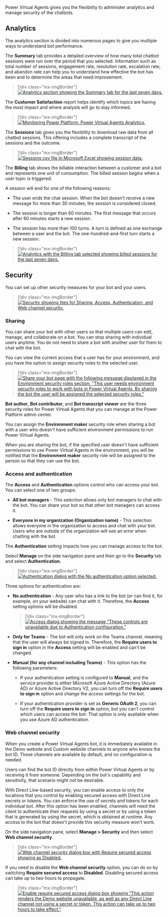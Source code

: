 Power Virtual Agents gives you the flexibility to administer analytics and manage security of the chatbots.

## Analytics

The analytics section is divided into numerous pages to give you multiple ways to understand bot performance.

The **Summary** tab provides a detailed overview of how many total chatbot sessions were run over the period that you selected. Information such as total number of sessions, engagement rate, resolution rate, escalation rate, and abandon rate can help you to understand how effective the bot has been and to determine the areas that need improvement.

> [!div class="mx-imgBorder"]
> [![Analytics section showing the Summary tab for the last seven days.](../media/analytics.png)](../media/analytics.png#lightbox)

The **Customer Satisfaction** report helps identify which topics are having the most impact and where analysts will go to stay informed.

> [!div class="mx-imgBorder"]
> [![Monitoring Power Platform: Power Virtual Agents Analytics.](../media/customer-satisfaction.png)](../media/customer-satisfaction.png#lightbox)

The **Sessions** tab gives you the flexibility to download raw data from all chatbot sessions. This offering includes a complete transcript of the sessions and the outcome.

> [!div class="mx-imgBorder"]
> [![Sessions csv file in Microsoft Excel showing session data.](../media/sessions.png)](../media/sessions.png#lightbox)

The **Billing** tab shows the billable interaction between a customer and a bot and represents one unit of consumption. The billed session begins when a user topic is triggered.

A session will end for one of the following reasons:

- The user ends the chat session. When the bot doesn't receive a new message for more than 30 minutes, the session is considered closed.

- The session is longer than 60 minutes. The first message that occurs after 60 minutes starts a new session.

- The session has more than 100 turns. A turn is defined as one exchange between a user and the bot. The one-hundred-and-first turn starts a new session.

> [!div class="mx-imgBorder"]
> [![Analytics with the Billing tab selected showing billed sessions for the last seven days.](../media/analytics-billing.png)](../media/analytics-billing.png#lightbox)

## Security

You can set up other security measures for your bot and your users.

> [!div class="mx-imgBorder"]
> [![Security showing tiles for Sharing, Access, Authentication, and Web channel security.](../media/security.png)](../media/security.png#lightbox)

### Sharing

You can share your bot with other users so that multiple users can edit, manage, and collaborate on a bot. You can stop sharing with individual users anytime. You do not need to share a bot with another user for them to chat with the bot.

You can view the current access that a user has for your environment, and you have the option to assign security roles to the selected user.

> [!div class="mx-imgBorder"]
> [![Share your bot page with the following message displayed in the Environment security roles section: "This user needs environment security roles to work with bots in Power Virtual Agents. By sharing the bot the user will be assigned the selected security roles."](../media/share-your-bot.png)](../media/share-your-bot.png#lightbox)

**Bot author**, **Bot contributor**, and **Bot transcript viewer** are the three security roles for Power Virtual Agents that you can manage at the Power Platform admin center.

You can assign the **Environment maker** security role when sharing a bot with a user who doesn't have sufficient environment permissions to run Power Virtual Agents.

When you are sharing the bot, if the specified user doesn't have sufficient permissions to use Power Virtual Agents in the environment, you will be notified that the **Environment maker** security role will be assigned to the person so that they can use the bot.

### Access and authentication

The **Access** and **Authentication** options control who can access your bot. You can select one of two groups:

- **All bot managers** - This selection allows only bot managers to chat with the bot. You can share your bot so that other bot managers can access it.

- **Everyone in my organization (Organization name)** - This selection allows everyone in the organization to access and chat with your bot. Users who are outside of the organization will see an error when chatting with the bot.

The **Authentication** setting impacts how you can manage access to the bot.

Select **Manage** on the side navigation pane and then go to the **Security** tab and select **Authentication**.

> [!div class="mx-imgBorder"]
> [![Authentication dialog with the No authentication option selected.](../media/security-authentication.png)](../media/security-authentication.png#lightbox)

Three options for authentication are:

- **No authentication** - Any user who has a link to the bot (or can find it, for example, on your website) can chat with it. Therefore, the **Access** setting options will be disabled.

    > [!div class="mx-imgBorder"]
    > [![Access dialog showing the message "These controls are unavailable due to Authentication configuration."](../media/security-access.png)](../media/security-access.png#lightbox)

- **Only for Teams** - The bot will only work on the Teams channel, meaning that the user will always be signed in. Therefore, the **Require users to sign in** option in the **Access** setting will be enabled and can't be changed.

- **Manual (for any channel including Teams)** - This option has the following parameters:

  - If your authentication setting is configured to **Manual**, and the service provider is either Microsoft Azure Active Directory (Azure AD) or Azure Active Directory V2, you can turn off the **Require users to sign in** option and change the access settings for the bot.

  - If your authentication provider is set as **Generic OAuth 2**, you can turn off the **Require users to sign in** option, but you can't control which users can access the bot. That option is only available when you use Azure AD authentication.

### Web channel security

When you create a Power Virtual Agents bot, it is immediately available in the Demo website and Custom website channels to anyone who knows the bot ID. These channels are available by default, and no configuration is needed.

Users can find the bot ID directly from within Power Virtual Agents or by receiving it from someone. Depending on the bot's capability and sensitivity, that scenario might not be desirable.

With Direct Line-based security, you can enable access to only the locations that you control by enabling secured access with Direct Line secrets or tokens. You can enforce the use of secrets and tokens for each individual bot. After this option has been enabled, channels will need the client to authenticate their requests by using a secret or by using a token that is generated by using the secret, which is obtained at runtime. Any access to the bot that doesn't provide this security measure won't work.

On the side navigation pane, select **Manage > Security** and then select **Web channel security**.

> [!div class="mx-imgBorder"]
> [![Web channel security dialog box with Require secured access showing as Disabled.](../media/web-channel-security.png)](../media/web-channel-security.png#lightbox)

If you need to disable the **Web channel security** option, you can do so by switching **Require secured access** to **Disabled**. Disabling secured access can take up to two hours to propagate.

> [!div class="mx-imgBorder"]
> [![Enable require secured access dialog box showing "This action renders the Demo website unavailable, as well as any Direct Line channel not using a secret or token. This action can take up to two hours to take effect."](../media/enable-secured-access.png)](../media/enable-secured-access.png#lightbox)

